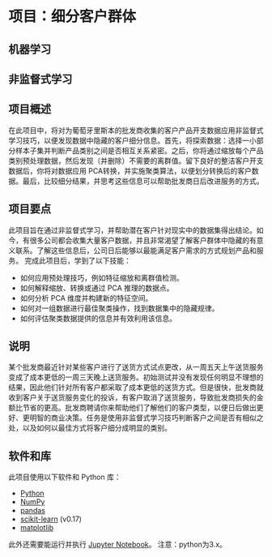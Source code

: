 
# 项目：细分客户群体
## 机器学习
## 非监督式学习

## 项目概述
在此项目中，将对为葡萄牙里斯本的批发商收集的客户产品开支数据应用非监督式学习技巧，以便发现数据中隐藏的客户细分信息。首先，将探索数据：选择一小部分样本子集并判断产品类别之间是否相互关系紧密。之后，你将通过缩放每个产品类别预处理数据，然后发现（并删除）不需要的离群值。留下良好的整洁客户开支数据后，你将对数据应用 PCA转换，并实施聚类算法，以便划分转换后的客户数据。最后，比较细分结果，并思考这些信息可以帮助批发商日后改进服务的方式。


## 项目要点
此项目旨在通过非监督式学习，并帮助潜在客户针对现实中的数据集得出结论。如今，有很多公司都会收集大量客户数据，并且非常渴望了解客户群体中隐藏的有意义联系。了解这些信息后，公司日后能够以最能满足客户需求的方式规划产品和服务。
完成此项目后，学到了以下技能：

- 如何应用预处理技巧，例如特征缩放和离群值检测。
- 如何解释缩放、转换或通过 PCA 推理的数据点。
- 如何分析 PCA 维度并构建新的特征空间。
- 如何对一组数据进行最佳聚类操作，找到数据集中的隐藏规律。
- 如何评估聚类数据提供的信息并有效利用该信息。

## 说明
某个批发商最近针对某些客户进行了送货方式试点更改，从一周五天上午送货服务变成了成本更低的一周三天晚上送货服务。初始测试并没有发现任何明显不理想的结果，因此他们针对所有客户都采取了成本更低的送货方式。但是很快，批发商就收到客户关于送货服务变化的投诉，有客户取消了送货服务，导致批发商损失的金额比节省的更高。批发商聘请你来帮助他们了解他们的客户类型，以便日后做出更好、更明智的商业决策。任务是使用非监督式学习技巧判断客户之间是否有相似之处，以及如何以最佳方式将客户细分成明显的类别。

## 软件和库
此项目使用以下软件和 Python 库：

- [Python](https://www.python.org/downloads/release/python-364/)
- [NumPy](http://www.numpy.org/)
- [pandas](http://pandas.pydata.org/)
- [scikit-learn](http://scikit-learn.org/0.17/install.html) (v0.17)
- [matplotlib](http://matplotlib.org/)

此外还需要能运行并执行 [Jupyter Notebook](http://ipython.org/notebook.html)。
注意：python为3.x。


